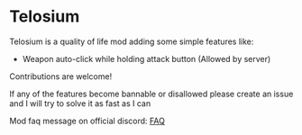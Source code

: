 # Telosium

Telosium is a quality of life mod adding some simple features like:
- Weapon auto-click while holding attack button (Allowed by server)

Contributions are welcome!

If any of the features become bannable or disallowed please create an issue and I will try to solve it as fast as I can

Mod faq message on official discord: [FAQ](https://discord.com/channels/467349291740954625/1278676264630095914/1278680437027508276)
